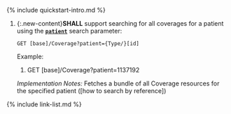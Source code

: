 {% include quickstart-intro.md %}



1. {:.new-content}**SHALL** support searching for all coverages for a patient using the **[`patient`](SearchParameter-us-core-coverage-patient.html)** search parameter:

    `GET [base]/Coverage?patient={Type/}[id]`

    Example:
    
      1. GET [base]/Coverage?patient=1137192

    *Implementation Notes:* Fetches a bundle of all Coverage resources for the specified patient ([how to search by reference])





{% include link-list.md %}
